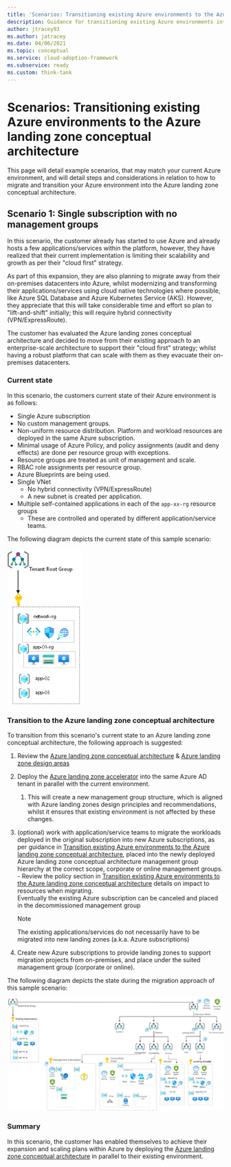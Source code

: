 ```yaml
---
title: 'Scenarios: Transitioning existing Azure environments to the Azure landing zone conceptual architecture'
description: Guidance for transitioning existing Azure environments into the Azure landing zone conceptual architecture
author: jtracey93
ms.author: jatracey
ms.date: 04/06/2021
ms.topic: conceptual
ms.service: cloud-adoption-framework
ms.subservice: ready
ms.custom: think-tank
---
```


<!-- docutune:casing resourceType resourceTypes resourceId resourceIds -->

# Scenarios: Transitioning existing Azure environments to the Azure landing zone conceptual architecture

This page will detail example scenarios, that may match your current Azure environment, and will detail steps and considerations in relation to how to migrate and transition your Azure environment into the Azure landing zone conceptual architecture.

## Scenario 1: Single subscription with no management groups

In this scenario, the customer already has started to use Azure and already hosts a few applications/services within the platform, however, they have realized that their current implementation is limiting their scalability and growth as per their "cloud first" strategy.

As part of this expansion, they are also planning to migrate away from their on-premises datacenters into Azure, whilst modernizing and transforming their applications/services using cloud native technologies where possible, like Azure SQL Database and Azure Kubernetes Service (AKS). However, they appreciate that this will take considerable time and effort so plan to "lift-and-shift" initially; this will require hybrid connectivity (VPN/ExpressRoute).

The customer has evaluated the Azure landing zones conceptual architecture and decided to move from their existing approach to an enterprise-scale architecture to support their "cloud first" strategy; whilst having a robust platform that can scale with them as they evacuate their on-premises datacenters.

### Current state

In this scenario, the customers current state of their Azure environment is as follows:

- Single Azure subscription
- No custom management groups.
- Non-uniform resource distribution. Platform and workload resources are deployed in the same Azure subscription.
- Minimal usage of Azure Policy, and policy assignments (audit and deny effects) are done per resource group with exceptions.
- Resource groups are treated as unit of management and scale.
- RBAC role assignments per resource group.
- Azure Blueprints are being used.
- Single VNet
  - No hybrid connectivity (VPN/ExpressRoute)
  - A new subnet is created per application.
- Multiple self-contained applications in each of the `app-xx-rg` resource groups
  - These are controlled and operated by different application/service teams.

The following diagram depicts the current state of this sample scenario:

![Single subscription environment](./media/alz-align-scenario-single-sub.png)

### Transition to the Azure landing zone conceptual architecture

To transition from this scenario's current state to an Azure landing zone conceptual architecture, the following approach is suggested:

1. Review the [Azure landing zone conceptual architecture](./index.md) & [Azure landing zone design areas](./design-areas.md)
2. Deploy the [Azure landing zone accelerator](./index.md#azure-landing-zone-accelerator) into the same Azure AD tenant in parallel with the current environment.
   1. This will create a new management group structure, which is aligned with Azure landing zones design principles and recommendations, whilst it ensures that existing environment is not affected by these changes.
3. (optional) work with application/service teams to migrate the workloads deployed in the original subscription into new Azure subscriptions, as per guidance in [Transition existing Azure environments to the Azure landing zone conceptual architecture](./../enterprise-scale/transition.md#moving-resources-in-azure), placed into the newly deployed Azure landing zone conceptual architecture management group hierarchy at the correct scope, corporate or online management groups. -  Review the policy section in [Transition existing Azure environments to the Azure landing zone conceptual architecture](./../enterprise-scale/transition.md#policy) details on impact to resources when migrating.\
   Eventually the existing Azure subscription can be canceled and placed in the decommissioned management group

   > [!NOTE]
   > The existing applications/services do not necessarily have to be migrated into new landing zones (a.k.a. Azure subscriptions)

4. Create new Azure subscriptions to provide landing zones to support migration projects from on-premises, and place under the suited management group (corporate or online).

The following diagram depicts the state during the migration approach of this sample scenario:

![Single subscription environment - transition state](./media/alz-align-single-sub-transition-state.png)

### Summary

In this scenario, the customer has enabled themselves to achieve their expansion and scaling plans within Azure by deploying the [Azure landing zone conceptual architecture](./index.md#azure-landing-zone-conceptual-architecture) in parallel to their existing environment.
